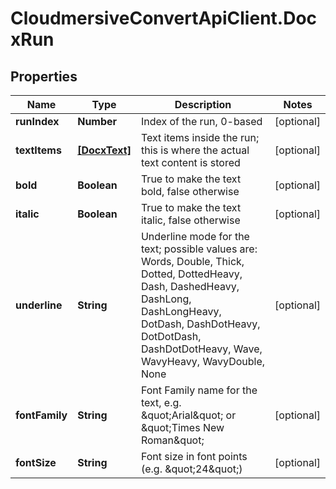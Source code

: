 # CloudmersiveConvertApiClient.DocxRun

## Properties
Name | Type | Description | Notes
------------ | ------------- | ------------- | -------------
**runIndex** | **Number** | Index of the run, 0-based | [optional] 
**textItems** | [**[DocxText]**](DocxText.md) | Text items inside the run; this is where the actual text content is stored | [optional] 
**bold** | **Boolean** | True to make the text bold, false otherwise | [optional] 
**italic** | **Boolean** | True to make the text italic, false otherwise | [optional] 
**underline** | **String** | Underline mode for the text; possible values are: Words, Double, Thick, Dotted, DottedHeavy, Dash, DashedHeavy, DashLong, DashLongHeavy, DotDash, DashDotHeavy, DotDotDash, DashDotDotHeavy, Wave, WavyHeavy, WavyDouble, None | [optional] 
**fontFamily** | **String** | Font Family name for the text, e.g. \&quot;Arial\&quot; or \&quot;Times New Roman\&quot; | [optional] 
**fontSize** | **String** | Font size in font points (e.g. \&quot;24\&quot;) | [optional] 


